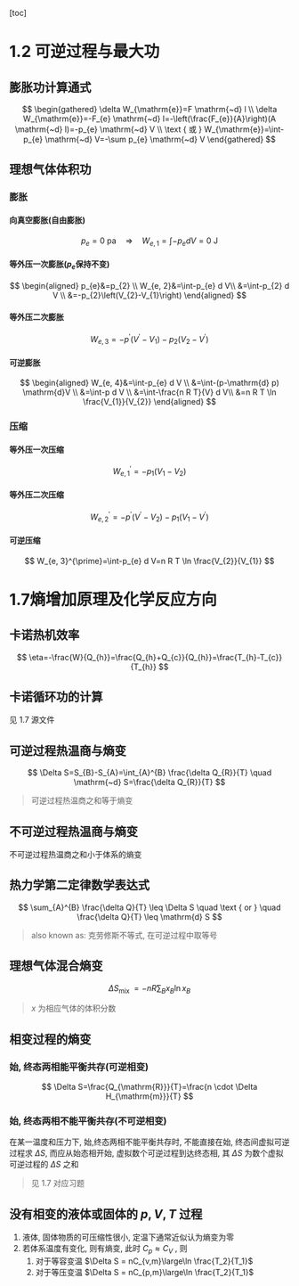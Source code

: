 [toc]

# 1.2 可逆过程与最大功

## 膨胀功计算通式

$$
\begin{gathered}
\delta W_{\mathrm{e}}=F \mathrm{~d} l \\
\delta W_{\mathrm{e}}=-F_{e} \mathrm{~d} l=-\left(\frac{F_{e}}{A}\right)(A \mathrm{~d} l)=-p_{e} \mathrm{~d} V \\
\text { 或 } W_{\mathrm{e}}=\int-p_{e} \mathrm{~d} V=-\sum p_{e} \mathrm{~d} V
\end{gathered}
$$

## 理想气体体积功

### 膨胀

#### 向真空膨胀(自由膨胀)

$$
p_{e}=0\ \mathrm{pa} \quad \Rightarrow \quad W_{e, 1}=\int-p_{e} d V=0 \mathrm{~J}
$$

#### 等外压一次膨胀($p_e$保持不变)

$$
\begin{aligned}
p_{e}&=p_{2} \\
W_{e, 2}&=\int-p_{e} d V\\
&=\int-p_{2} d V \\
&=-p_{2}\left(V_{2}-V_{1}\right)
\end{aligned}
$$

#### 等外压二次膨胀

$$
W_{e, 3}=-p^{\prime}\left(V^{\prime}-V_{1}\right)-p_{2}\left(V_{2}-V^{\prime}\right)
$$

#### 可逆膨胀

$$
\begin{aligned}
W_{e, 4}&=\int-p_{e} d V \\
&=\int-(p-\mathrm{d} p) \mathrm{d}V \\
&=\int-p d V \\
&=\int-\frac{n R T}{V} d V\\
&=n R T \ln \frac{V_{1}}{V_{2}}
\end{aligned}
$$

### 压缩

#### 等外压一次压缩

$$
W_{e, 1}^{\prime}=-p_{1}\left(V_{1}-V_{2}\right)
$$

#### 等外压二次压缩

$$
W_{e, 2}^{\prime}=-p^{\prime}\left(V^{\prime}-V_{2}\right)-p_{1}\left(V_{1}-V^{\prime}\right)
$$

#### 可逆压缩

$$
W_{e, 3}^{\prime}=\int-p_{e} d V=n R T \ln \frac{V_{2}}{V_{1}}
$$



# 1.7熵增加原理及化学反应方向

## 卡诺热机效率

$$
\eta=-\frac{W}{Q_{h}}=\frac{Q_{h}+Q_{c}}{Q_{h}}=\frac{T_{h}-T_{c}}{T_{h}}
$$

## 卡诺循环功的计算

见 1.7 源文件

## 可逆过程热温商与熵变

$$
\Delta S=S_{B}-S_{A}=\int_{A}^{B} \frac{\delta Q_{R}}{T} \quad \mathrm{~d} S=\frac{\delta Q_{R}}{T}
$$

>   可逆过程热温商之和等于熵变

## 不可逆过程热温商与熵变

不可逆过程热温商之和小于体系的熵变

## 热力学第二定律数学表达式

$$
\sum_{A}^{B} \frac{\delta Q}{T} \leq \Delta S \quad \text { or } \quad \frac{\delta Q}{T} \leq \mathrm{d} S
$$

>   also known as: 克劳修斯不等式, 在可逆过程中取等号

## 理想气体混合熵变

$$
\Delta S_{\text {mix }} =-n R \sum_{B} x_{B} \ln x_{B}
$$

>$x$ 为相应气体的体积分数

## 相变过程的熵变

### 始, 终态两相能平衡共存(可逆相变)

$$
\Delta S=\frac{Q_{\mathrm{R}}}{T}=\frac{n \cdot \Delta H_{\mathrm{m}}}{T}
$$

### 始, 终态两相不能平衡共存(不可逆相变)

在某一温度和压力下, 始,终态两相不能平衡共存时, 不能直接在始, 终态间虚拟可逆过程求 $\Delta S ,$ 而应从始态相开始, 虚拟数个可逆过程到达终态相, 其 $\Delta S$ 为数个虚拟可逆过程的 $\Delta S$ 之和

>   见 1.7 对应习题

## 没有相变的液体或固体的 $p,V,T$ 过程

1.   液体, 固体物质的可压缩性很小, 定温下通常近似认为熵变为零
2.   若体系温度有变化, 则有熵变, 此时 $C_p\approx C_V$ , 则
     1.   对于等容变温 $\Delta S = nC_{v,m}\large\ln \frac{T_2}{T_1}$
     2.   对于等压变温 $\Delta S = nC_{p,m}\large\ln \frac{T_2}{T_1}$

